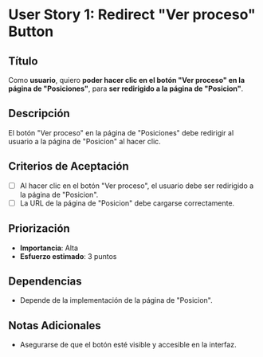 # User Story 1: Redirect "Ver proceso" Button

## Título
Como **usuario**, quiero **poder hacer clic en el botón "Ver proceso" en la página de "Posiciones"**, para **ser redirigido a la página de "Posicion"**.

## Descripción
El botón "Ver proceso" en la página de "Posiciones" debe redirigir al usuario a la página de "Posicion" al hacer clic.

## Criterios de Aceptación
- [ ] Al hacer clic en el botón "Ver proceso", el usuario debe ser redirigido a la página de "Posicion".
- [ ] La URL de la página de "Posicion" debe cargarse correctamente.

## Priorización
- **Importancia**: Alta
- **Esfuerzo estimado**: 3 puntos

## Dependencias
- Depende de la implementación de la página de "Posicion".

## Notas Adicionales
- Asegurarse de que el botón esté visible y accesible en la interfaz.